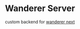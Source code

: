 # Wanderer Server

custom backend for [wanderer next](https://github.com/uclab-potsdam/wanderer/tree/next)